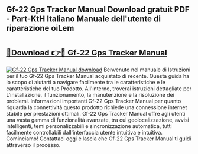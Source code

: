 ## Gf-22 Gps Tracker Manual Download gratuit PDF - Part-KtH Italiano Manuale dell'utente di riparazione oiLem

# <h2><a href="http://df97ziv.blite.top/?on=Gf-22+Gps+Tracker+Manual">🔗Download 👉🔴 Gf-22 Gps Tracker Manual</a></h2>

[![Gf-22 Gps Tracker Manual download](https://i.imgur.com/lujVjoI.png)](http://df97ziv.blite.top/?on=Gf-22+Gps+Tracker+Manual)
Benvenuto nel manuale di Istruzioni per il tuo Gf-22 Gps Tracker Manual acquistato di recente. Questa guida ha lo scopo di aiutarti a navigare facilmente tra le caratteristiche e le caratteristiche del tuo Prodotto. All'interno, troverai istruzioni dettagliate per L'installazione, il funzionamento, la manutenzione e la risoluzione dei problemi. Informazioni importanti Gf-22 Gps Tracker Manual per quanto riguarda la connettività questo prodotto richiede una connessione internet stabile per prestazioni ottimali. Gf-22 Gps Tracker Manual offre agli utenti una vasta gamma di funzionalità avanzate, tra cui geolocalizzazione, avvisi intelligenti, temi personalizzabili e sincronizzazione automatica, tutti facilmente controllabili dall'interfaccia utente intuitiva e intuitiva. Cominciamo! Contattaci oggi e lascia che Gf-22 Gps Tracker Manual ti guidi attraverso il processo.
